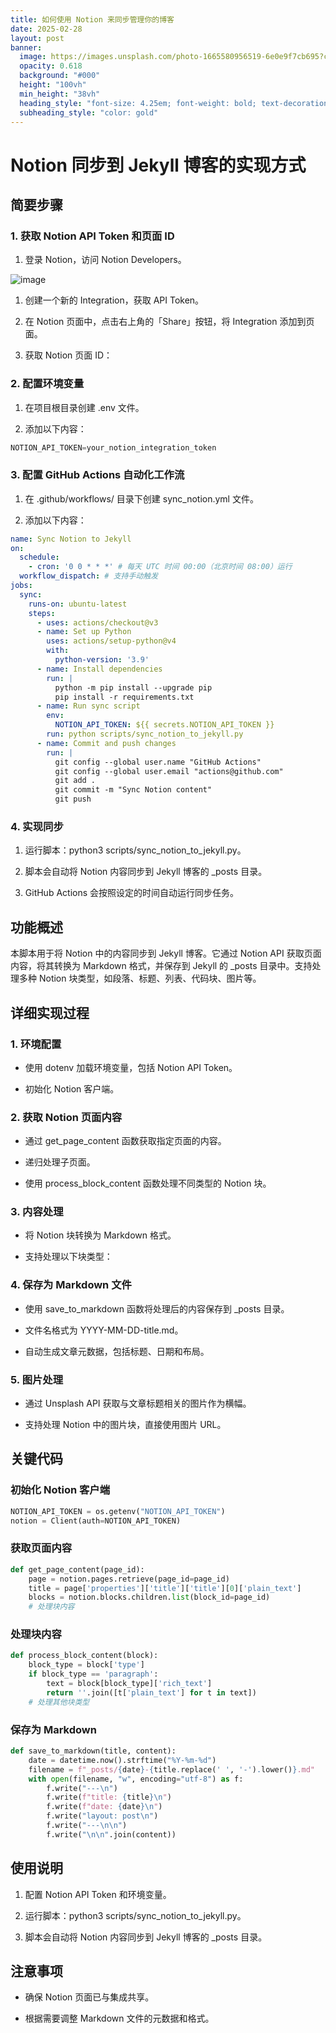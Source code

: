 ```yaml
---
title: 如何使用 Notion 来同步管理你的博客
date: 2025-02-28
layout: post
banner:
  image: https://images.unsplash.com/photo-1665580956519-6e0e9f7cb695?crop=entropy&cs=tinysrgb&fit=max&fm=jpg&ixid=M3w2OTIwMzJ8MHwxfHJhbmRvbXx8fHx8fHx8fDE3NDA3ODEwNzh8&ixlib=rb-4.0.3&q=80&w=1080
  opacity: 0.618
  background: "#000"
  height: "100vh"
  min_height: "38vh"
  heading_style: "font-size: 4.25em; font-weight: bold; text-decoration: underline"
  subheading_style: "color: gold"
---
```


# Notion 同步到 Jekyll 博客的实现方式

## 简要步骤

### 1. 获取 Notion API Token 和页面 ID

1. 登录 Notion，访问 Notion Developers。

![image](https://prod-files-secure.s3.us-west-2.amazonaws.com/a7a0cc5a-89b9-4cda-8686-1fba0ca52f40/d19c1afe-dea5-4312-9333-786b0ba83054/image.png?X-Amz-Algorithm=AWS4-HMAC-SHA256&X-Amz-Content-Sha256=UNSIGNED-PAYLOAD&X-Amz-Credential=ASIAZI2LB46626ZX5AJR%2F20250228%2Fus-west-2%2Fs3%2Faws4_request&X-Amz-Date=20250228T221758Z&X-Amz-Expires=3600&X-Amz-Security-Token=IQoJb3JpZ2luX2VjEFsaCXVzLXdlc3QtMiJGMEQCIGdlD68svSMMU5Dmg71BjVF4sw97FF3d2C66q4C%2FNKwnAiAeysJB%2B8CHoauw9SklP%2B2lwQGTXtOYPaYFCJ0878K%2BsyqIBAiU%2F%2F%2F%2F%2F%2F%2F%2F%2F%2F8BEAAaDDYzNzQyMzE4MzgwNSIMfIpbGMhKzegnr7rVKtwDH%2BsDhLQm%2BWGo7iCa0k88X7DROiI0kvhoF9VwAEUi%2BsdH6P638yhYetMwik7eXzFS381vl1okitfjzoJTSkPVR%2BSpEXHVxluBxbLn1xza5fMoQ1ZWe1zc1an%2F4Tc5JzH4rHN1owNhVMvlI5TPrAG3OrfWuPa%2Fptde8aDSZ1DOoaYTvXdHRc27qf%2BpbT4cN%2BjvoYaExMBAPktdJWUOMoTb1jYNeVFIQBZ%2BtP2OWd%2BThDTiNQB4mTzsO%2Fpuicx9P0fB2iKdxFAUOJ9rgYnttb0qfX91xM0KJkdJN4mH0x7APtpCsmH0vdYPGNfUcH1dmswHxhzXePrsz1%2Fn8qsCEoRutTThDmMYDoCnmCdk%2FDVzWFgDswMAd8bkf4w2dACsz7iR%2FoSUV0OXzYhNJ800WESXu0aGJYrlT0SzmoCvYEtoG6oikipkOVFSttPfU5854qAfHfLNXYwBwbCKDfcV1zI3YRsplJmyxsXCt%2F%2Fg%2ByNgkCmMaUK%2B44q%2FuFsoXvB6AHCf6NZxHBeevZtdSAGiE6Z8fUtLinqKE2G7zA61htboAuafLTfxn9%2BmlM16clMK2xbNl9cNah8kSpkebuukBHo1MSA8W5jLwNB5nQ3Lj544c52MxnYmFQYofZWpmi8wwouIvgY6pgEG%2BCL0Q12jAPPuH8I3HogCK26Ypz7PnWkY%2F%2Ff1xlh%2BgXDfn4EYIO4rYrtYxWsP9wq60c%2BqE5Ulx5aO4nwNL9q%2FfRf3ju4%2FZcsjhXQ6nil8DpPcMMyiLVaAL0DtSFAvTrMm0CU0G%2FaCfADaGivblJqlWXN89cJAzsGvANuDYiDFthuLDNAaSrrM%2B6sxHr%2BAFt2HlZrCBnQnPUkmXuQNqpdXIeOCxDZh&X-Amz-Signature=d9c192506489473b1b804638d896381f1ec589d9885a000f79907e15ff96332f&X-Amz-SignedHeaders=host&x-id=GetObject)

1. 创建一个新的 Integration，获取 API Token。

1. 在 Notion 页面中，点击右上角的「Share」按钮，将 Integration 添加到页面。

1. 获取 Notion 页面 ID：


### 2. 配置环境变量

1. 在项目根目录创建 .env 文件。

1. 添加以下内容：

```javascript
NOTION_API_TOKEN=your_notion_integration_token
```

### 3. 配置 GitHub Actions 自动化工作流

1. 在 .github/workflows/ 目录下创建 sync_notion.yml 文件。

1. 添加以下内容：

```yaml
name: Sync Notion to Jekyll
on:
  schedule:
    - cron: '0 0 * * *' # 每天 UTC 时间 00:00（北京时间 08:00）运行
  workflow_dispatch: # 支持手动触发
jobs:
  sync:
    runs-on: ubuntu-latest
    steps:
      - uses: actions/checkout@v3
      - name: Set up Python
        uses: actions/setup-python@v4
        with:
          python-version: '3.9'
      - name: Install dependencies
        run: |
          python -m pip install --upgrade pip
          pip install -r requirements.txt
      - name: Run sync script
        env:
          NOTION_API_TOKEN: ${{ secrets.NOTION_API_TOKEN }}
        run: python scripts/sync_notion_to_jekyll.py
      - name: Commit and push changes
        run: |
          git config --global user.name "GitHub Actions"
          git config --global user.email "actions@github.com"
          git add .
          git commit -m "Sync Notion content"
          git push
```

### 4. 实现同步

1. 运行脚本：python3 scripts/sync_notion_to_jekyll.py。

1. 脚本会自动将 Notion 内容同步到 Jekyll 博客的 _posts 目录。

1. GitHub Actions 会按照设定的时间自动运行同步任务。

## 功能概述

本脚本用于将 Notion 中的内容同步到 Jekyll 博客。它通过 Notion API 获取页面内容，将其转换为 Markdown 格式，并保存到 Jekyll 的 _posts 目录中。支持处理多种 Notion 块类型，如段落、标题、列表、代码块、图片等。

## 详细实现过程

### 1. 环境配置

- 使用 dotenv 加载环境变量，包括 Notion API Token。

- 初始化 Notion 客户端。

### 2. 获取 Notion 页面内容

- 通过 get_page_content 函数获取指定页面的内容。

- 递归处理子页面。

- 使用 process_block_content 函数处理不同类型的 Notion 块。

### 3. 内容处理

- 将 Notion 块转换为 Markdown 格式。

- 支持处理以下块类型：


### 4. 保存为 Markdown 文件

- 使用 save_to_markdown 函数将处理后的内容保存到 _posts 目录。

- 文件名格式为 YYYY-MM-DD-title.md。

- 自动生成文章元数据，包括标题、日期和布局。

### 5. 图片处理

- 通过 Unsplash API 获取与文章标题相关的图片作为横幅。

- 支持处理 Notion 中的图片块，直接使用图片 URL。

## 关键代码

### 初始化 Notion 客户端

```python
NOTION_API_TOKEN = os.getenv("NOTION_API_TOKEN")
notion = Client(auth=NOTION_API_TOKEN)
```

### 获取页面内容

```python
def get_page_content(page_id):
    page = notion.pages.retrieve(page_id=page_id)
    title = page['properties']['title']['title'][0]['plain_text']
    blocks = notion.blocks.children.list(block_id=page_id)
    # 处理块内容
```

### 处理块内容

```python
def process_block_content(block):
    block_type = block['type']
    if block_type == 'paragraph':
        text = block[block_type]['rich_text']
        return ''.join([t['plain_text'] for t in text])
    # 处理其他块类型
```

### 保存为 Markdown

```python
def save_to_markdown(title, content):
    date = datetime.now().strftime("%Y-%m-%d")
    filename = f"_posts/{date}-{title.replace(' ', '-').lower()}.md"
    with open(filename, "w", encoding="utf-8") as f:
        f.write("---\n")
        f.write(f"title: {title}\n")
        f.write(f"date: {date}\n")
        f.write("layout: post\n")
        f.write("---\n\n")
        f.write("\n\n".join(content))
```

## 使用说明

1. 配置 Notion API Token 和环境变量。

1. 运行脚本：python3 scripts/sync_notion_to_jekyll.py。

1. 脚本会自动将 Notion 内容同步到 Jekyll 博客的 _posts 目录。

## 注意事项

- 确保 Notion 页面已与集成共享。

- 根据需要调整 Markdown 文件的元数据和格式。